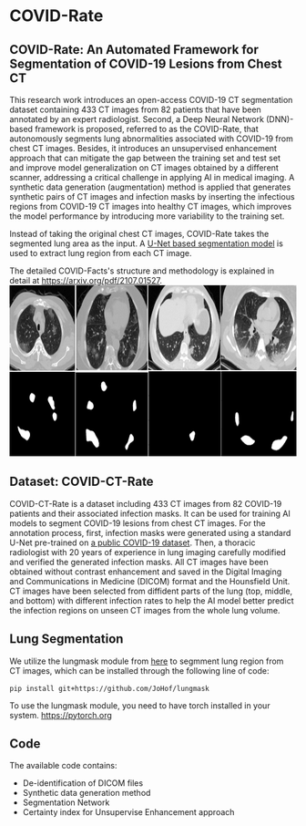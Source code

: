 COVID-Rate
===

COVID-Rate: An Automated Framework for Segmentation of COVID-19 Lesions from Chest CT
---

This research work introduces an open-access COVID-19 CT segmentation dataset containing 
433 CT images from 82 patients that have been annotated by an expert radiologist. 
Second, a Deep Neural Network (DNN)-based framework is proposed, referred to as the COVID-Rate, that
autonomously segments lung abnormalities associated with COVID-19 from chest CT images.
Besides, it introduces an unsupervised enhancement approach that can mitigate the gap between 
the training set and test set and improve model generalization on CT images obtained by a different scanner, 
addressing a critical challenge in applying AI in medical imaging. A synthetic data generation (augmentation) 
method is applied that generates synthetic pairs of CT images and infection masks by inserting the infectious 
regions from COVID-19 CT images into healthy CT images, which improves the model performance by introducing 
more variability to the training set.

Instead of taking the original chest CT images, COVID-Rate takes the segmented lung area as 
the input. A [U-Net based segmentation model](https://github.com/JoHof/lungmask) is used to extract lung region from each CT image.

The detailed COVID-Facts's structure and methodology is explained in detail 
at https://arxiv.org/pdf/2107.01527.
<img src="https://github.com/ct-segmentation/COVID-Rate/blob/main/Figures/CT_Masks_Sample.PNG" width="750" height="300"/>

Dataset: COVID-CT-Rate
---
COVID-CT-Rate is a dataset including 433 CT images from 82 COVID-19 patients 
and their associated infection masks. It can be used for training AI models 
to segment COVID-19 lesions from chest CT images. For the annotation process, 
first, infection masks were generated using a standard U-Net pre-trained on 
[a public COVID-19 dataset](https://arxiv.org/abs/2004.12537). 
Then, a thoracic radiologist with 20 years of experience in lung imaging carefully 
modified and verified the generated infection masks. All CT images have been obtained 
without contrast enhancement and saved in the Digital Imaging and Communications in 
Medicine (DICOM) format and the Hounsfield Unit.
CT images have been selected from diffident parts of the lung (top, middle, and bottom) 
with different infection rates to help the AI model better predict the infection regions on unseen CT images from the whole lung volume.

Lung Segmentation
---
We utilize the lungmask module from <a href="https://github.com/JoHof/lungmask">here</a> 
to segmment lung region from CT images, which can be installed through the following line of code:
```
pip install git+https://github.com/JoHof/lungmask
```
To use the lungmask module, you need to have torch installed in your system. 
<a href = "https://pytorch.org">https://pytorch.org</a>

Code
---
The available code contains:

* De-identification of DICOM files
* Synthetic data generation method
* Segmentation Network
* Certainty index for Unsupervise Enhancement approach 
